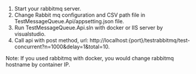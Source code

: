 1. Start your rabbitmq server.
2. Change Rabbit mq configuration and CSV path file in TestMessageQueue.Api/appsetting.json file.
2. Run TestMessageQueue.Api.sln with docker or IIS server by visualstudio.
3. Call api with post method, url: http://localhost:{port}/testrabbitmq/test-concurrent?n=1000&delay=1&total=10.

Note: If you used rabbitmq with docker, you would change rabbitmq hostname by container IP.
